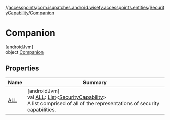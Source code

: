 //[accesspoints](../../../../index.md)/[com.isupatches.android.wisefy.accesspoints.entities](../../index.md)/[SecurityCapability](../index.md)/[Companion](index.md)

# Companion

[androidJvm]\
object [Companion](index.md)

## Properties

| Name | Summary |
|---|---|
| [ALL](-a-l-l.md) | [androidJvm]<br>val [ALL](-a-l-l.md): [List](https://kotlinlang.org/api/latest/jvm/stdlib/kotlin.collections/-list/index.html)&lt;[SecurityCapability](../index.md)&gt;<br>A list comprised of all of the representations of security capabilities. |
